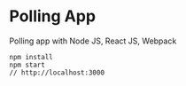 # Polling App
Polling app with Node JS, React JS, Webpack

```
npm install
npm start
// http://localhost:3000
```